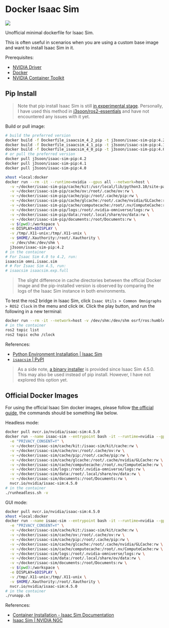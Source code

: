 # Docker Isaac Sim

[<img src="https://img.shields.io/badge/dockerhub-image-important.svg?logo=docker">](https://hub.docker.com/r/j3soon/isaac-sim-pip/tags)

Unofficial minimal dockerfile for Isaac Sim.

This is often useful in scenarios when you are using a custom base image and want to install Isaac Sim in it.

Prerequisites:
- [NVIDIA Driver](https://ubuntu.com/server/docs/nvidia-drivers-installation)
- [Docker](https://docs.docker.com/engine/install/ubuntu/)
- [NVIDIA Container Toolkit](https://docs.nvidia.com/datacenter/cloud-native/container-toolkit/latest/install-guide.html)

## Pip Install

> Note that pip install Isaac Sim is still [in experimental stage](https://docs.isaacsim.omniverse.nvidia.com/latest/installation/install_python.html). Personally, I have used this method in [j3soon/ros2-essentials](https://github.com/j3soon/ros2-essentials) and have not encountered any issues with it yet.

Build or pull image:

```sh
# build the preferred version
docker build -f Dockerfile_isaacsim_4_2_pip -t j3soon/isaac-sim-pip:4.2 .
docker build -f Dockerfile_isaacsim_4_1_pip -t j3soon/isaac-sim-pip:4.1 .
docker build -f Dockerfile_isaacsim_4_0_pip -t j3soon/isaac-sim-pip:4.0 .
# or pull the preferred version
docker pull j3soon/isaac-sim-pip:4.2
docker pull j3soon/isaac-sim-pip:4.1
docker pull j3soon/isaac-sim-pip:4.0
```

```sh
xhost +local:docker
docker run --rm -it --runtime=nvidia --gpus all --network=host \
  -v ~/docker/isaac-sim-pip/cache/kit:/usr/local/lib/python3.10/site-packages/omni/cache:rw \
  -v ~/docker/isaac-sim-pip/cache/ov:/root/.cache/ov:rw \
  -v ~/docker/isaac-sim-pip/cache/pip:/root/.cache/pip:rw \
  -v ~/docker/isaac-sim-pip/cache/glcache:/root/.cache/nvidia/GLCache:rw \
  -v ~/docker/isaac-sim-pip/cache/computecache:/root/.nv/ComputeCache:rw \
  -v ~/docker/isaac-sim-pip/logs:/root/.nvidia-omniverse/logs:rw \
  -v ~/docker/isaac-sim-pip/data:/root/.local/share/ov/data:rw \
  -v ~/docker/isaac-sim-pip/documents:/root/Documents:rw \
  -v $(pwd):/workspace \
  -e DISPLAY=$DISPLAY \
  -v /tmp/.X11-unix:/tmp/.X11-unix \
  -v $HOME/.Xauthority:/root/.Xauthority \
  -v /dev/shm:/dev/shm \
  j3soon/isaac-sim-pip:4.2
# in the container
# For Isaac Sim 4.0 to 4.2, run:
isaacsim omni.isaac.sim
# # For Isaac Sim 4.5, run:
# isaacsim isaacsim.exp.full
```

> The slight difference in cache directories between the official Docker image and the pip-installed version is observed by comparing the logs of the Isaac Sim instance in both environments.

To test the ros2 bridge in Isaac Sim, click `Isaac Utils > Common Omnigraphs > ROS2 Clock` in the menu and click `OK`. Click the play button, and run the following in a new terminal:

```sh
docker run --rm -it --network=host -v /dev/shm:/dev/shm osrf/ros:humble-desktop-full bash
# in the container
ros2 topic list
ros2 topic echo /clock
```

References:
- [Python Environment Installation \| Isaac Sim](https://docs.isaacsim.omniverse.nvidia.com/latest/installation/install_python.html)
- [`isaacsim` \| PyPI](https://pypi.org/project/isaacsim/#history)

> As a side note, [a binary installer](https://docs.isaacsim.omniverse.nvidia.com/4.5.0/installation/install_workstation.html) is provided since Isaac Sim 4.5.0. This may also be used instead of pip install. However, I have not explored this option yet.

## Official Docker Images

For using the official Isaac Sim docker images, please follow [the official guide](https://docs.isaacsim.omniverse.nvidia.com/latest/installation/install_container.html#container-deployment), the commands should be something like below.

Headless mode:

```sh
docker pull nvcr.io/nvidia/isaac-sim:4.5.0
docker run --name isaac-sim --entrypoint bash -it --runtime=nvidia --gpus all -e "ACCEPT_EULA=Y" --rm --network=host \
  -e "PRIVACY_CONSENT=Y" \
  -v ~/docker/isaac-sim/cache/kit:/isaac-sim/kit/cache:rw \
  -v ~/docker/isaac-sim/cache/ov:/root/.cache/ov:rw \
  -v ~/docker/isaac-sim/cache/pip:/root/.cache/pip:rw \
  -v ~/docker/isaac-sim/cache/glcache:/root/.cache/nvidia/GLCache:rw \
  -v ~/docker/isaac-sim/cache/computecache:/root/.nv/ComputeCache:rw \
  -v ~/docker/isaac-sim/logs:/root/.nvidia-omniverse/logs:rw \
  -v ~/docker/isaac-sim/data:/root/.local/share/ov/data:rw \
  -v ~/docker/isaac-sim/documents:/root/Documents:rw \
  nvcr.io/nvidia/isaac-sim:4.5.0
# in the container
./runheadless.sh -v
```

GUI mode:

```sh
docker pull nvcr.io/nvidia/isaac-sim:4.5.0
xhost +local:docker
docker run --name isaac-sim --entrypoint bash -it --runtime=nvidia --gpus all -e "ACCEPT_EULA=Y" --rm --network=host \
  -e "PRIVACY_CONSENT=Y" \
  -v ~/docker/isaac-sim/cache/kit:/isaac-sim/kit/cache:rw \
  -v ~/docker/isaac-sim/cache/ov:/root/.cache/ov:rw \
  -v ~/docker/isaac-sim/cache/pip:/root/.cache/pip:rw \
  -v ~/docker/isaac-sim/cache/glcache:/root/.cache/nvidia/GLCache:rw \
  -v ~/docker/isaac-sim/cache/computecache:/root/.nv/ComputeCache:rw \
  -v ~/docker/isaac-sim/logs:/root/.nvidia-omniverse/logs:rw \
  -v ~/docker/isaac-sim/data:/root/.local/share/ov/data:rw \
  -v ~/docker/isaac-sim/documents:/root/Documents:rw \
  -v $(pwd):/workspace \
  -e DISPLAY=$DISPLAY \
  -v /tmp/.X11-unix:/tmp/.X11-unix \
  -v $HOME/.Xauthority:/root/.Xauthority \
  nvcr.io/nvidia/isaac-sim:4.5.0
# in the container
./runapp.sh
```

References:
- [Container Installation - Isaac Sim Documentation](https://docs.isaacsim.omniverse.nvidia.com/latest/installation/install_container.html)
- [Isaac Sim \| NVIDIA NGC](https://catalog.ngc.nvidia.com/orgs/nvidia/containers/isaac-sim/tags)
